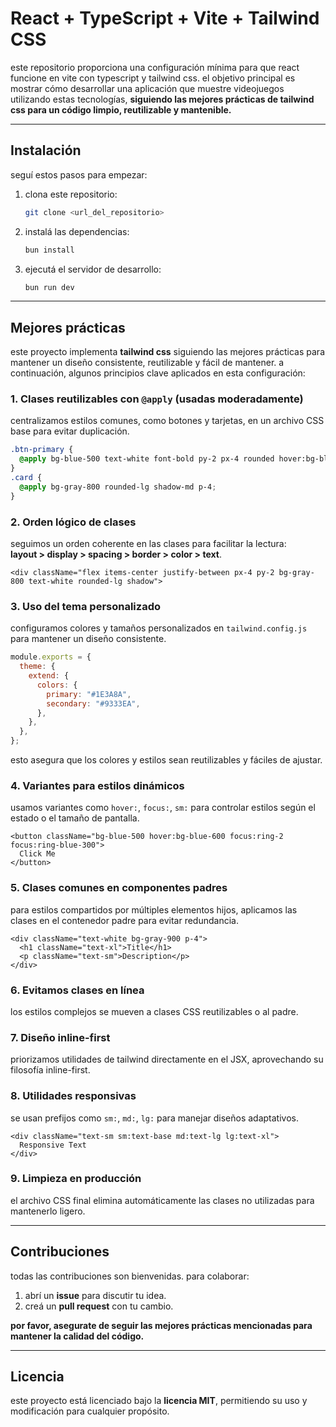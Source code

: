 # React + TypeScript + Vite + Tailwind CSS

este repositorio proporciona una configuración mínima para que react funcione en vite con typescript y tailwind css. el objetivo principal es mostrar cómo desarrollar una aplicación que muestre videojuegos utilizando estas tecnologías, **siguiendo las mejores prácticas de tailwind css para un código limpio, reutilizable y mantenible.**

---

## Instalación

seguí estos pasos para empezar:

1. clona este repositorio:

   ```sh
   git clone <url_del_repositorio>
   ```

2. instalá las dependencias:

   ```sh
   bun install
   ```

3. ejecutá el servidor de desarrollo:

   ```sh
   bun run dev
   ```

---

## Mejores prácticas

este proyecto implementa **tailwind css** siguiendo las mejores prácticas para mantener un diseño consistente, reutilizable y fácil de mantener. a continuación, algunos principios clave aplicados en esta configuración:

### **1. Clases reutilizables con `@apply` (usadas moderadamente)**

centralizamos estilos comunes, como botones y tarjetas, en un archivo CSS base para evitar duplicación.

```css
.btn-primary {
  @apply bg-blue-500 text-white font-bold py-2 px-4 rounded hover:bg-blue-600;
}
.card {
  @apply bg-gray-800 rounded-lg shadow-md p-4;
}
```

### **2. Orden lógico de clases**

seguimos un orden coherente en las clases para facilitar la lectura:  
**layout > display > spacing > border > color > text**.

```tsx
<div className="flex items-center justify-between px-4 py-2 bg-gray-800 text-white rounded-lg shadow">
```

### **3. Uso del tema personalizado**

configuramos colores y tamaños personalizados en `tailwind.config.js` para mantener un diseño consistente.

```js
module.exports = {
  theme: {
    extend: {
      colors: {
        primary: "#1E3A8A",
        secondary: "#9333EA",
      },
    },
  },
};
```

esto asegura que los colores y estilos sean reutilizables y fáciles de ajustar.

### **4. Variantes para estilos dinámicos**

usamos variantes como `hover:`, `focus:`, `sm:` para controlar estilos según el estado o el tamaño de pantalla.

```tsx
<button className="bg-blue-500 hover:bg-blue-600 focus:ring-2 focus:ring-blue-300">
  Click Me
</button>
```

### **5. Clases comunes en componentes padres**

para estilos compartidos por múltiples elementos hijos, aplicamos las clases en el contenedor padre para evitar redundancia.

```tsx
<div className="text-white bg-gray-900 p-4">
  <h1 className="text-xl">Title</h1>
  <p className="text-sm">Description</p>
</div>
```

### **6. Evitamos clases en línea**

los estilos complejos se mueven a clases CSS reutilizables o al padre.

### **7. Diseño inline-first**

priorizamos utilidades de tailwind directamente en el JSX, aprovechando su filosofía inline-first.

### **8. Utilidades responsivas**

se usan prefijos como `sm:`, `md:`, `lg:` para manejar diseños adaptativos.

```tsx
<div className="text-sm sm:text-base md:text-lg lg:text-xl">
  Responsive Text
</div>
```

### **9. Limpieza en producción**

el archivo CSS final elimina automáticamente las clases no utilizadas para mantenerlo ligero.

---

## Contribuciones

todas las contribuciones son bienvenidas. para colaborar:

1. abrí un **issue** para discutir tu idea.
2. creá un **pull request** con tu cambio.

**por favor, asegurate de seguir las mejores prácticas mencionadas para mantener la calidad del código.**

---

## Licencia

este proyecto está licenciado bajo la **licencia MIT**, permitiendo su uso y modificación para cualquier propósito.
